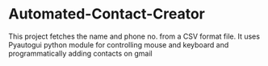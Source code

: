 # Automated-Contact-Creator
This project fetches the name and phone no. from a CSV format file.
It uses Pyautogui python module for controlling mouse and keyboard and programmatically adding contacts on gmail
